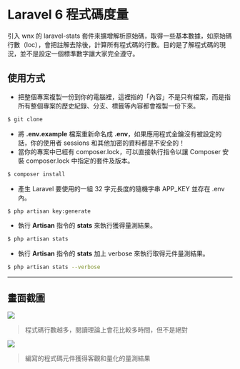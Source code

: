 # Laravel 6 程式碼度量

引入 wnx 的 laravel-stats 套件來擴增解析原始碼，取得一些基本數據，如原始碼行數（loc），會把註解去除後，計算所有程式碼的行數。目的是了解程式碼的現況，並不是設定一個標準數字讓大家完全遵守。

## 使用方式
- 把整個專案複製一份到你的電腦裡，這裡指的「內容」不是只有檔案，而是指所有整個專案的歷史紀錄、分支、標籤等內容都會複製一份下來。
```sh
$ git clone
```
- 將 __.env.example__ 檔案重新命名成 __.env__，如果應用程式金鑰沒有被設定的話，你的使用者 sessions 和其他加密的資料都是不安全的！
- 當你的專案中已經有 composer.lock，可以直接執行指令以讓 Composer 安裝 composer.lock 中指定的套件及版本。
```sh
$ composer install
```
- 產⽣ Laravel 要使用的一組 32 字元長度的隨機字串 APP_KEY 並存在 .env 內。
```sh
$ php artisan key:generate
```
- 執行 __Artisan__ 指令的 __stats__ 來執行獲得量測結果。
```sh
$ php artisan stats
```
- 執行 __Artisan__ 指令的 __stats__ 加上 verbose 來執行取得元件量測結果。
```sh
$ php artisan stats --verbose
```

----

## 畫面截圖
![](https://i.imgur.com/1grmMw1.png)
> 程式碼行數越多，閱讀理論上會花比較多時間，但不是絕對

![](https://i.imgur.com/fZlkLIw.png)
> 編寫的程式碼元件獲得客觀和量化的量測結果
